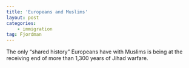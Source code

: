 ```yaml
---
title: 'Europeans and Muslims'
layout: post
categories:
    - immigration
tag: Fjordman
---
```


The only “shared history” Europeans have with Muslims is being at the receiving end of more than 1,300 years of Jihad warfare.
